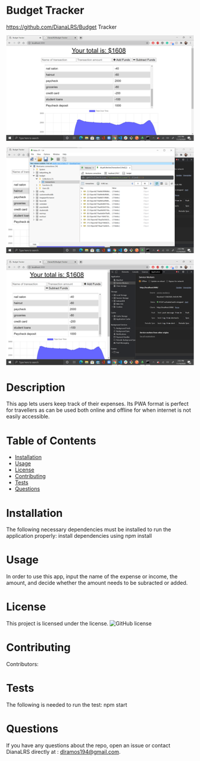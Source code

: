 
# Budget Tracker
https://github.com/DianaLRS/Budget Tracker


![landingpage](/public/assets/images/appworking.png)

![alt text](/public/assets/images/database.png)

![alt text](/public/assets/images/offline.png)

# Description
This app lets users keep track of their expenses. Its PWA format is perfect for travellers as can be used both online and offline for when internet is not easily accessible.  
# Table of Contents 
* [Installation](#installation)
* [Usage](#usage)
* [License](#license)
* [Contributing](#contributing)
* [Tests](#tests)
* [Questions](#questions)
# Installation
The following necessary dependencies must be installed to run the application properly: install dependencies using npm install
# Usage
In order to use this app, input the name of the expense or income, the amount, and decide whether the amount needs to be subracted or added. 
# License
This project is licensed under the  license. 
![GitHub license](https://img.shields.io/badge/license-MIT-blue.svg)
# Contributing
​Contributors: 
# Tests
The following is needed to run the test: npm start
# Questions
If you have any questions about the repo, open an issue or contact DianaLRS directly at : dlramos194@gmail.com.
